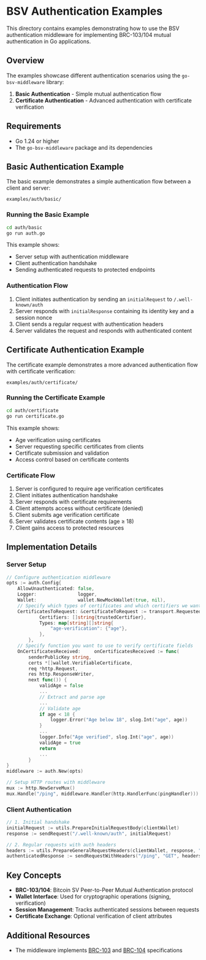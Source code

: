 # BSV Authentication Examples

This directory contains examples demonstrating how to use the BSV authentication middleware for implementing BRC-103/104 mutual authentication in Go applications.

## Overview

The examples showcase different authentication scenarios using the `go-bsv-middleware` library:

1. **Basic Authentication** - Simple mutual authentication flow
2. **Certificate Authentication** - Advanced authentication with certificate verification

## Requirements

- Go 1.24 or higher
- The `go-bsv-middleware` package and its dependencies

## Basic Authentication Example

The basic example demonstrates a simple authentication flow between a client and server:

```
examples/auth/basic/
```

### Running the Basic Example

```bash
cd auth/basic
go run auth.go
```

This example shows:
- Server setup with authentication middleware
- Client authentication handshake
- Sending authenticated requests to protected endpoints

### Authentication Flow

1. Client initiates authentication by sending an `initialRequest` to `/.well-known/auth`
2. Server responds with `initialResponse` containing its identity key and a session nonce
3. Client sends a regular request with authentication headers
4. Server validates the request and responds with authenticated content

## Certificate Authentication Example

The certificate example demonstrates a more advanced authentication flow with certificate verification:

```
examples/auth/certificate/
```

### Running the Certificate Example

```bash
cd auth/certificate
go run certificate.go
```

This example shows:
- Age verification using certificates
- Server requesting specific certificates from clients
- Certificate submission and validation
- Access control based on certificate contents

### Certificate Flow

1. Server is configured to require age verification certificates
2. Client initiates authentication handshake
3. Server responds with certificate requirements
4. Client attempts access without certificate (denied)
5. Client submits age verification certificate
6. Server validates certificate contents (age ≥ 18)
7. Client gains access to protected resources

## Implementation Details

### Server Setup

```go
// Configure authentication middleware
opts := auth.Config{
    AllowUnauthenticated: false,
    Logger:               logger,
    Wallet:               wallet.NewMockWallet(true, nil),
    // Specify which types of certificates and which certifiers we want to check
    CertificatesToRequest: &certificateToRequest := transport.RequestedCertificateSet{
            Certifiers: []string{trustedCertifier},
            Types: map[string][]string{
                "age-verification": {"age"},
            },
        },
    // Specify function you want to use to verify certificate fields
    OnCertificatesReceived: 	onCertificatesReceived := func(
		senderPublicKey string,
		certs *[]wallet.VerifiableCertificate,
		req *http.Request,
		res http.ResponseWriter,
		next func()) {
            validAge = false
            ...
			// Extract and parse age
            ...
			// Validate age
			if age < 18 {
				logger.Error("Age below 18", slog.Int("age", age))
			}
            ...
			logger.Info("Age verified", slog.Int("age", age))
			validAge = true
			return
            ...
		}
}
middleware := auth.New(opts)

// Setup HTTP routes with middleware
mux := http.NewServeMux()
mux.Handle("/ping", middleware.Handler(http.HandlerFunc(pingHandler)))
```

### Client Authentication

```go
// 1. Initial handshake
initialRequest := utils.PrepareInitialRequestBody(clientWallet)
response := sendRequest("/.well-known/auth", initialRequest)

// 2. Regular requests with auth headers
headers := utils.PrepareGeneralRequestHeaders(clientWallet, response, "/ping", "GET")
authenticatedResponse := sendRequestWithHeaders("/ping", "GET", headers)
```

## Key Concepts

- **BRC-103/104**: Bitcoin SV Peer-to-Peer Mutual Authentication protocol
- **Wallet Interface**: Used for cryptographic operations (signing, verification)
- **Session Management**: Tracks authenticated sessions between requests
- **Certificate Exchange**: Optional verification of client attributes

## Additional Resources

- The middleware implements [BRC-103](https://github.com/bitcoin-sv/BRCs/blob/master/peer-to-peer/0103.md) and [BRC-104](https://github.com/bitcoin-sv/BRCs/blob/master/peer-to-peer/0104.md) specifications
